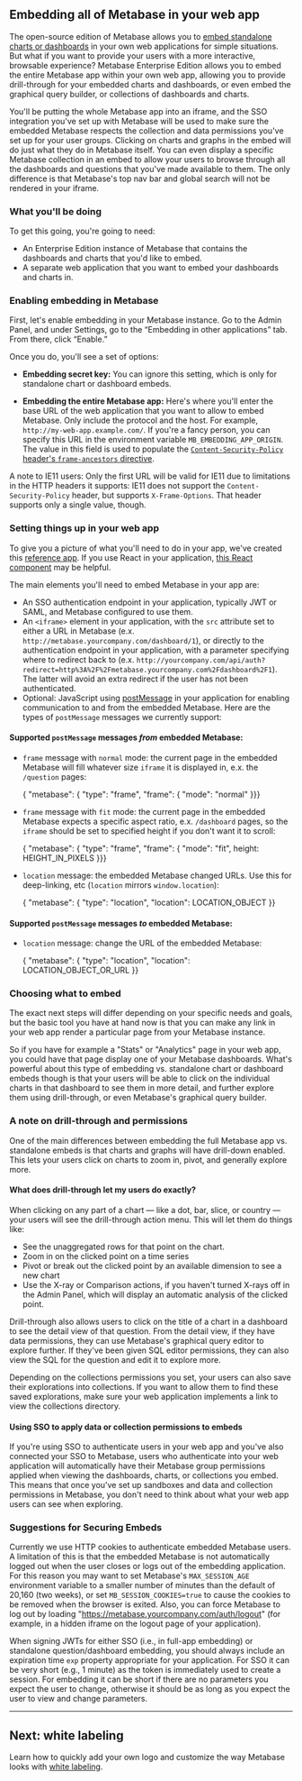 ## Embedding all of Metabase in your web app
The open-source edition of Metabase allows you to [embed standalone charts or dashboards](../administration-guide/13-embedding.md) in your own web applications for simple situations. But what if you want to provide your users with a more interactive, browsable experience? Metabase Enterprise Edition allows you to embed the entire Metabase app within your own web app, allowing you to provide drill-through for your embedded charts and dashboards, or even embed the graphical query builder, or collections of dashboards and charts.

You'll be putting the whole Metabase app into an iframe, and the SSO integration you've set up with Metabase will be used to make sure the embedded Metabase respects the collection and data permissions you've set up for your user groups. Clicking on charts and graphs in the embed will do just what they do in Metabase itself. You can even display a specific Metabase collection in an embed to allow your users to browse through all the dashboards and questions that you've made available to them. The only difference is that Metabase's top nav bar and global search will not be rendered in your iframe.

### What you'll be doing
To get this going, you're going to need:
* An Enterprise Edition instance of Metabase that contains the dashboards and charts that you'd like to embed.
* A separate web application that you want to embed your dashboards and charts in.

### Enabling embedding in Metabase
First, let's enable embedding in your Metabase instance. Go to the Admin Panel, and under Settings, go to the “Embedding in other applications” tab. From there, click “Enable.”

Once you do, you'll see a set of options:

* **Embedding secret key:** You can ignore this setting, which is only for standalone chart or dashboard embeds.

* **Embedding the entire Metabase app:** Here's where you'll enter the base URL of the web application that you want to allow to embed Metabase. Only include the protocol and the host. For example, `http://my-web-app.example.com/`. If you're a fancy person, you can specify this URL in the environment variable `MB_EMBEDDING_APP_ORIGIN`. The value in this field is used to populate the [`Content-Security-Policy` header's `frame-ancestors` directive](https://developer.mozilla.org/en-US/docs/Web/HTTP/Headers/Content-Security-Policy/frame-ancestors).

A note to IE11 users: Only the first URL will be valid for IE11 due to limitations in the HTTP headers it supports: IE11 does not support the `Content-Security-Policy` header, but supports `X-Frame-Options`. That header supports only a single value, though.

### Setting things up in your web app
To give you a picture of what you'll need to do in your app, we've created this [reference app](https://github.com/metabase/sso-examples/tree/master/app-embed-example). If you use React in your application, [this React component](https://github.com/metabase/sso-examples/blob/master/app-embed-example/src/MetabaseAppEmbed.js) may be helpful.

The main elements you'll need to embed Metabase in your app are:

* An SSO authentication endpoint in your application, typically JWT or SAML, and Metabase configured to use them.
* An `<iframe>` element in your application, with the `src` attribute set to either a URL in Metabase (e.x. `http://metabase.yourcompany.com/dashboard/1`), or directly to the authentication endpoint in your application, with a parameter specifying where to redirect back to (e.x. `http://yourcompany.com/api/auth?redirect=http%3A%2F%2Fmetabase.yourcompany.com%2Fdashboard%2F1`). The latter will avoid an extra redirect if the user has not been authenticated.
* Optional: JavaScript using [postMessage](https://developer.mozilla.org/en-US/docs/Web/API/Window/postMessage) in your application for enabling communication to and from the embedded Metabase. Here are the types of `postMessage` messages we currently support:

#### Supported `postMessage` messages *from* embedded Metabase:

* `frame` message with `normal` mode: the current page in the embedded Metabase will fill whatever size `iframe` it is displayed in, e.x. the `/question` pages:

    { "metabase": { "type": "frame", "frame": { "mode": "normal" }}}

* `frame` message with `fit` mode: the current page in the embedded Metabase expects a specific aspect ratio, e.x. `/dashboard` pages, so the `iframe` should be set to specified height if you don't want it to scroll:

    { "metabase": { "type": "frame", "frame": { "mode": "fit", height: HEIGHT_IN_PIXELS }}}

* `location` message: the embedded Metabase changed URLs. Use this for deep-linking, etc (`location` mirrors `window.location`):

    { "metabase": { "type": "location", "location": LOCATION_OBJECT }}

#### Supported `postMessage` messages *to* embedded Metabase:

* `location` message: change the URL of the embedded Metabase:

    { "metabase": { "type": "location", "location": LOCATION_OBJECT_OR_URL }}


### Choosing what to embed
The exact next steps will differ depending on your specific needs and goals, but the basic tool you have at hand now is that you can make any link in your web app render a particular page from your Metabase instance.

So if you have for example a "Stats" or "Analytics" page in your web app, you could have that page display one of your Metabase dashboards. What's powerful about this type of embedding vs. standalone chart or dashboard embeds though is that your users will be able to click on the individual charts in that dashboard to see them in more detail, and further explore them using drill-through, or even Metabase's graphical query builder.

### A note on drill-through and permissions
One of the main differences between embedding the full Metabase app vs. standalone embeds is that charts and graphs will have drill-down enabled. This lets your users click on charts to zoom in, pivot, and generally explore more.

#### What does drill-through let my users do exactly?
When clicking on any part of a chart — like a dot, bar, slice, or country — your users will see the drill-through action menu. This will let them do things like:
* See the unaggregated rows for that point on the chart.
* Zoom in on the clicked point on a time series
* Pivot or break out the clicked point by an available dimension to see a new chart
* Use the X-ray or Comparison actions, if you haven't turned X-rays off in the Admin Panel, which will display an automatic analysis of the clicked point.

Drill-through also allows users to click on the title of a chart in a dashboard to see the detail view of that question. From the detail view, if they have data permissions, they can use Metabase's graphical query editor to explore further. If they've been given SQL editor permissions, they can also view the SQL for the question and edit it to explore more.

Depending on the collections permissions you set, your users can also save their explorations into collections. If you want to allow them to find these saved explorations, make sure your web application implements a link to view the collections directory.

#### Using SSO to apply data or collection permissions to embeds
If you're using SSO to authenticate users in your web app and you've also connected your SSO to Metabase, users who authenticate into your web application will automatically have their Metabase group permissions applied when viewing the dashboards, charts, or collections you embed. This means that once you've set up sandboxes and data and collection permissions in Metabase, you don't need to think about what your web app users can see when exploring.

### Suggestions for Securing Embeds
Currently we use HTTP cookies to authenticate embedded Metabase users. A limitation of this is that the embedded Metabase is not automatically logged out when the user closes or logs out of the embedding application. For this reason you may want to set Metabase's `MAX_SESSION_AGE` environment variable to a smaller number of minutes than the default of 20,160 (two weeks), or set `MB_SESSION_COOKIES=true` to cause the cookies to be removed when the browser is exited. Also, you can force Metabase to log out by loading "https://metabase.yourcompany.com/auth/logout" (for example, in a hidden iframe on the logout page of your application).

When signing JWTs for either SSO (i.e., in full-app embedding) or standalone question/dashboard embedding, you should always include an expiration time `exp` property appropriate for your application. For SSO it can be very short (e.g., 1 minute) as the token is immediately used to create a session. For embedding it can be short if there are no parameters you expect the user to change, otherwise it should be as long as you expect the user to view and change parameters.

---

## Next: white labeling
Learn how to quickly add your own logo and customize the way Metabase looks with [white labeling](whitelabeling.md).

